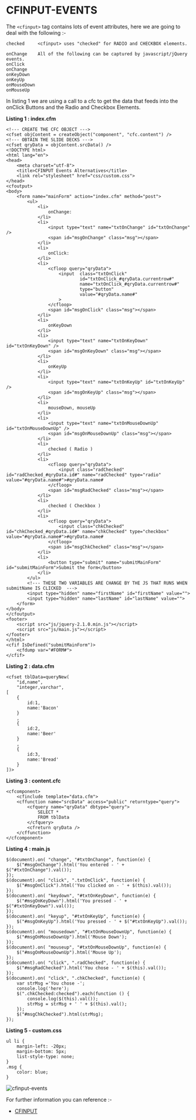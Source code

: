 CFINPUT-EVENTS
===

The `<cfinput>` tag contains lots of event attributes, here we are going to deal with the following :-

    checked     <cfinput> uses "checked" for RADIO and CHECKBOX elements. 
    
    onChange    All of the following can be captured by javascript/jQuery events.
    onClick
    onChange
    onKeyDown
    onKeyUp
    onMouseDown
    onMouseUp

In listing 1 we are using a call to a cfc to get the data that feeds into the onClick Buttons and the Radio and Checkbox Elements.

**Listing 1 : index.cfm**

    <!--- CREATE THE CFC OBJECT --->
    <cfset objContent = createObject("component", "cfc.content") />
    <!--- OBTAIN THE SLIDE DECKS --->
    <cfset qryData = objContent.srcData() />
    <!DOCTYPE html>
    <html lang="en">
    <head>
        <meta charset="utf-8">
        <title>CFINPUT Events Alternatives</title>
        <link rel="stylesheet" href="css/custom.css">
    </head>
    <cfoutput>
    <body>
        <form name="mainForm" action="index.cfm" method="post">
            <ul>
                <li>
                    onChange:
                </li>
                <li>
                    <input type="text" name="txtOnChange" id="txtOnChange" />
                    <span id="msgOnChange" class="msg"></span>
                </li>
                <li>
                    onClick:
                </li>
                <li>
                    <cfloop query="qryData">
                        <input  class="txtOnClick"
                                id="txtOnClick_#qryData.currentrow#" 
                                name="txtOnClick_#qryData.currentrow#" 
                                type="button" 
                                value="#qryData.name#"
                        >
                    </cfloop>
                    <span id="msgOnClick" class="msg"></span>
                </li>
                <li>
                    onKeyDown
                </li>
                <li>
                    <input type="text" name="txtOnKeyDown" id="txtOnKeyDown" />
                    <span id="msgOnKeyDown" class="msg"></span>
                </li>
                <li>
                    onKeyUp
                </li>
                <li>
                    <input type="text" name="txtOnKeyUp" id="txtOnKeyUp" />
                    <span id="msgOnKeyUp" class="msg"></span>
                </li>
                <li>
                    mouseDown, mouseUp
                </li>
                <li>
                    <input type="text" name="txtOnMouseDownUp" id="txtOnMouseDownUp" />
                    <span id="msgOnMouseDownUp" class="msg"></span>
                </li>
                <li>
                    checked ( Radio )
                </li>
                <li>
                    <cfloop query="qryData">
                        <input class="radChecked" id="radChecked_#qryData.id#" name="radChecked" type="radio" value="#qryData.name#">#qryData.name#
                    </cfloop>
                    <span id="msgRadChecked" class="msg"></span>
                </li>
                <li>
                    checked ( Checkbox )
                </li>
                <li>
                    <cfloop query="qryData">
                        <input class="chkChecked" id="chkChecked_#qryData.id#" name="chkChecked" type="checkbox" value="#qryData.name#">#qryData.name#
                    </cfloop>
                    <span id="msgChkChecked" class="msg"></span>
                </li>
                <li>
                    <button type="submit" name="submitMainForm" id="submitMainForm">Submit the form</button>
                </li>
            </ul>
            <!--- THESE TWO VARIABLES ARE CHANGE BY THE JS THAT RUNS WHEN submitName IS CLICKED  --->
            <input type="hidden" name="firstName" id="firstName" value="">
            <input type="hidden" name="lastName" id="lastName" value="">
        </form>
    </body>
    </cfoutput>
    <footer>
        <script src="js/jquery-2.1.0.min.js"></script>
        <script src="js/main.js"></script>
    </footer>
    </html>
    <cfif IsDefined("submitMainForm")>
        <cfdump var="#FORM#">
    </cfif>

**Listing 2 : data.cfm**

    <cfset tblData=queryNew(
        "id,name",
        "integer,varchar",
    [
        {   
            id:1,
            name:'Bacon'
        }
        ,
        {   
            id:2,
            name:'Beer'
        }
        ,
        {   
            id:3,
            name:'Bread'
        }
    ])>

**Listing 3 : content.cfc**

    <cfcomponent>
        <cfinclude template="data.cfm">
        <cffunction name="srcData" access="public" returntype="query">
            <cfquery name="qryData" dbtype="query">
                SELECT *
                FROM tblData
            </cfquery>
            <cfreturn qryData />
        </cffunction>
    </cfcomponent>

**Listing 4 : main.js**

    $(document).on( "change", "#txtOnChange", function(e) {
        $("#msgOnChange").html('You entered - ' + $("#txtOnChange").val());
    });
    $(document).on( "click", ".txtOnClick", function(e) {
        $("#msgOnClick").html('You clicked on - ' + $(this).val());
    });
    $(document).on( "keydown", "#txtOnKeyDown", function(e) {
        $("#msgOnKeyDown").html('You pressed - ' + $("#txtOnKeyDown").val());
    });
    $(document).on( "keyup", "#txtOnKeyUp", function(e) {
        $("#msgOnKeyUp").html('You pressed - ' + $("#txtOnKeyUp").val());
    });
    $(document).on( "mousedown", "#txtOnMouseDownUp", function(e) {
        $("#msgOnMouseDownUp").html('Mouse Down');
    });
    $(document).on( "mouseup", "#txtOnMouseDownUp", function(e) {
        $("#msgOnMouseDownUp").html('Mouse Up');
    });
    $(document).on( "click", ".radChecked", function(e) {
        $("#msgRadChecked").html('You chose - ' + $(this).val());
    });
    $(document).on( "click", ".chkChecked", function(e) {
        var strMsg ='You chose -';
        console.log('here');
        $(".chkChecked:checked").each(function () {
            console.log($(this).val());
            strMsg = strMsg + ' ' + $(this).val();
        });
        $("#msgChkChecked").html(strMsg);
    });

**Listing 5 - custom.css**

    ul li {
        margin-left: -20px;
        margin-bottom: 5px;
        list-style-type: none;
    }
    .msg {
        color: blue;
    }

![cfinput-events](images/cfinput-events.png)

For further information you can reference :-

* [CFINPUT](http://livedocs.adobe.com/coldfusion/8/htmldocs/help.html?content=Tags_i_07.html)


